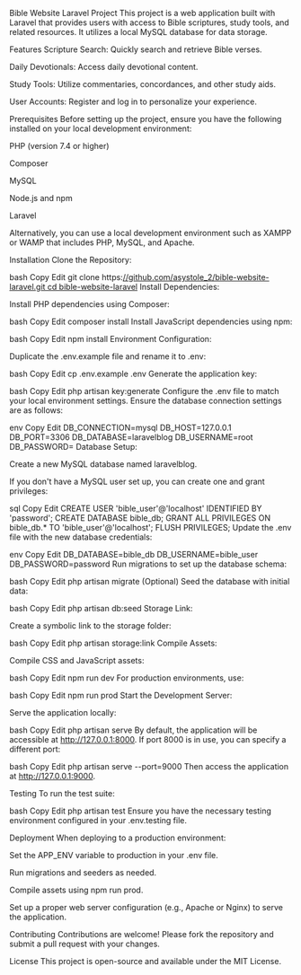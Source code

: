 Bible Website Laravel Project
This project is a web application built with Laravel that provides users with access to Bible scriptures, study tools, and related resources. It utilizes a local MySQL database for data storage.

Features
Scripture Search: Quickly search and retrieve Bible verses.

Daily Devotionals: Access daily devotional content.

Study Tools: Utilize commentaries, concordances, and other study aids.

User Accounts: Register and log in to personalize your experience.

Prerequisites
Before setting up the project, ensure you have the following installed on your local development environment:

PHP (version 7.4 or higher)

Composer

MySQL

Node.js and npm

Laravel

Alternatively, you can use a local development environment such as XAMPP or WAMP that includes PHP, MySQL, and Apache.

Installation
Clone the Repository:

bash
Copy
Edit
git clone https:[//github.com/asystole_2/bible-website-laravel.git
cd bible-website-laravel](https://github.com/Asystole-2/testblog.git)
Install Dependencies:

Install PHP dependencies using Composer:

bash
Copy
Edit
composer install
Install JavaScript dependencies using npm:

bash
Copy
Edit
npm install
Environment Configuration:

Duplicate the .env.example file and rename it to .env:

bash
Copy
Edit
cp .env.example .env
Generate the application key:

bash
Copy
Edit
php artisan key:generate
Configure the .env file to match your local environment settings. Ensure the database connection settings are as follows:

env
Copy
Edit
DB_CONNECTION=mysql
DB_HOST=127.0.0.1
DB_PORT=3306
DB_DATABASE=laravelblog
DB_USERNAME=root
DB_PASSWORD=
Database Setup:

Create a new MySQL database named laravelblog.

If you don't have a MySQL user set up, you can create one and grant privileges:

sql
Copy
Edit
CREATE USER 'bible_user'@'localhost' IDENTIFIED BY 'password';
CREATE DATABASE bible_db;
GRANT ALL PRIVILEGES ON bible_db.* TO 'bible_user'@'localhost';
FLUSH PRIVILEGES;
Update the .env file with the new database credentials:

env
Copy
Edit
DB_DATABASE=bible_db
DB_USERNAME=bible_user
DB_PASSWORD=password
Run migrations to set up the database schema:

bash
Copy
Edit
php artisan migrate
(Optional) Seed the database with initial data:

bash
Copy
Edit
php artisan db:seed
Storage Link:

Create a symbolic link to the storage folder:

bash
Copy
Edit
php artisan storage:link
Compile Assets:

Compile CSS and JavaScript assets:

bash
Copy
Edit
npm run dev
For production environments, use:

bash
Copy
Edit
npm run prod
Start the Development Server:

Serve the application locally:

bash
Copy
Edit
php artisan serve
By default, the application will be accessible at http://127.0.0.1:8000. If port 8000 is in use, you can specify a different port:

bash
Copy
Edit
php artisan serve --port=9000
Then access the application at http://127.0.0.1:9000.

Testing
To run the test suite:

bash
Copy
Edit
php artisan test
Ensure you have the necessary testing environment configured in your .env.testing file.

Deployment
When deploying to a production environment:

Set the APP_ENV variable to production in your .env file.

Run migrations and seeders as needed.

Compile assets using npm run prod.

Set up a proper web server configuration (e.g., Apache or Nginx) to serve the application.

Contributing
Contributions are welcome! Please fork the repository and submit a pull request with your changes.

License
This project is open-source and available under the MIT License.
